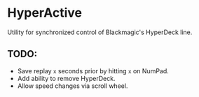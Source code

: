 # HyperActive
Utility for synchronized control of Blackmagic's HyperDeck line.

## TODO:
* Save replay `x` seconds prior by hitting `x` on NumPad.
* Add ability to remove HyperDeck.
* Allow speed changes via scroll wheel.
